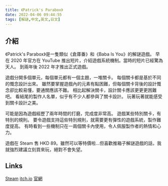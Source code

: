 ```yaml
---
title: 《Patrick's Parabox》
date: 2022-04-06 09:44:55
tags: [解謎,中文,英文,日文]
---
```

## 介紹

《Patrick's Parabox》是一隻類似《倉庫番》和《Baba Is You》的解謎遊戲。
早在 2020 年官方在 YouTube 推出短片，介紹遊戲系統機制。當時的短片已經驚為天人。
到兩年後 2022 年才推出正式遊戲。

遊戲分開多個單元，每個單元都有一個主題，一堆關卡。
每個關卡都是基於不同的慨念設計出來。
雖然要掌握遊戲內的元素有點困難，但每個關卡背後的設計慨念卻比較易懂，要通關應該不難。
相比起解決關卡，設計關卡應該更更更困難吧。
看結尾的製作人名單，似乎有不少人都參與了關卡設計。
玩著玩著就能感受到關卡設計之美。

可能是因為遊戲經歷了兩年時間的打磨，完成度非常高。
遊戲某些特別關卡，有特別的規則。
要令遊戲支持這些特別規則，就需要更有彈性的遊戲系統，製作難度提高。
有時看到一些機制只在一兩個關卡內使用，令人佩服製作者的熱情和心力。

遊戲在 Steam 售 HKD 89。雖然可以等特價啦...但喜歡推箱子解謎遊戲的話，我就強烈建議立刻買來玩，絕對不會失望。

## Links

[Steam](https://store.steampowered.com/app/1260520/Patricks_Parabox/)
[itch.io](https://patricktraynor.itch.io/patricks-parabox)
[官網](https://www.patricksparabox.com/)
